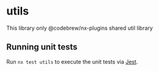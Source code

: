 # utils

This library only @codebrew/nx-plugins shared util library

## Running unit tests

Run `nx test utils` to execute the unit tests via [Jest](https://jestjs.io).
